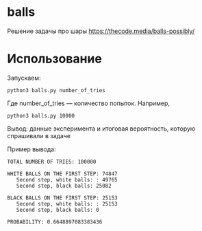# balls
Решение задачы про шары https://thecode.media/balls-possibly/

# Использование
Запускаем:
```
python3 balls.py number_of_tries
```
Где number_of_tries — количество попыток. Например,
```
python3 balls.py 10000
```

Вывод: данные эксперимента и итоговая вероятность, которую спрашивали в задаче

Пример вывода:
```
TOTAL NUMBER OF TRIES: 100000

WHITE BALLS ON THE FIRST STEP: 74847
   Second step, white balls: : 49765
   Second step, black balls: 25082

BLACK BALLS ON THE FIRST STEP: 25153
   Second step, white balls: : 25153
   Second step, black balls: 0

PROBABILITY: 0.6648897083383436
```
